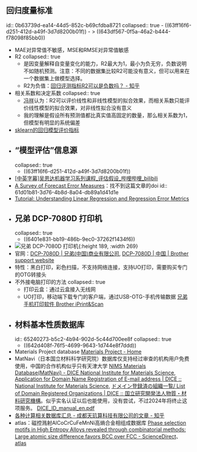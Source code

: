 ## 回归度量标准
id:: 0b63739d-ea14-44d5-852c-b69cfdba8721
collapsed:: true
	- ((63ff16f6-d251-412d-a49f-3d7d8200b01f))
		- > ((643df567-0f5a-46a2-b444-f78098f85bb0))
- MAE对异常值不敏感，MSE和RMSE对异常值敏感
- R2
  collapsed:: true
	- 是因变量解释自变量变化的能力，R2最大为1，最小为负无穷，负数说明不如随机预测。注意：不同的数据集比较R2可能没有意义，但可以用来在一个数据集上做模型选择。
	- R2为负值：[回归评测指标R2可以是负数吗？ - 知乎](https://zhuanlan.zhihu.com/p/353112893)
- 相关系数和决定系数
  collapsed:: true
	- [冯祥](https://www.zhihu.com/question/32021302/answer/536856366)认为：R2可以评价线性和非线性模型的拟合效果，而相关系数只能评价线性模型的拟合效果，对非线性拟合没有意义
	- 我的理解是假设所有预测值都比真实值高固定的数量，那么相关系数为1，但模型有明显的系统偏差
- [sklearn的回归模型评价指标](https://scikit-learn.org/stable/modules/model_evaluation.html#regression-metrics)
- ## “模型评估”信息源
  collapsed:: true
	- ((63ff16f6-d251-412d-a49f-3d7d8200b01f))
- [[中英字幕]吴恩达机器学习系列课程_评估假设_哔哩哔哩_bilibili](https://www.bilibili.com/video/BV164411b7dx?p=59)
- [A Survey of Forecast Error Measures](https://www.researchgate.net/profile/Adriaan-Brebels/publication/281718517_A_survey_of_forecast_error_measures/links/56f43b2408ae81582bf0a1a9/A-survey-of-forecast-error-measures.pdf)：找不到这篇文章的doi
  id:: 61d01b81-3d76-4b8d-8a04-db89a1d41d1e
- [Tutorial: Understanding Linear Regression and Regression Error Metrics](https://www.dataquest.io/blog/understanding-regression-error-metrics/)
- ## 兄弟 DCP-7080D 打印机
  collapsed:: true
	- ((6401e831-bb19-486b-9ec0-37262f1434f6))
- ![兄弟 DCP-7080D 打印机](https://www.brother.cn/-/media/ap/cn/products/prt/dcp-7080d/function02.ashx){:height 189, :width 269}
- 官网：[DCP-7080D | 兄弟(中国)商业有限公司](https://www.brother.cn/printer/fb/dcp-7080d#SpecArea), [DCP-7080D | 中国 | Brother support website](https://support.brother.com/g/b/producttop.aspx?c=cn&lang=zh&prod=dcp7080d_cn&cgi=mfc542%2fzh%2fsrc%3dDXP)
- 特性：黑白打印，彩色扫描，不支持网络连接，支持UO打印，需要购买专门的OTG转接头
- 不外接电脑打印的方法
  collapsed:: true
	- 打印云盒：通过云盒接入无线网
	- UO打印，移动端下载专门的客户端，通过USB-OTG-手机传输数据 [兄弟手机打印软件 Brother iPrint&Scan](https://www.brother.cn/minisite/iprint_scan/index.html)
- ## 材料基本性质数据库
  id:: 65240273-b5c2-4b94-902d-5c44d700ee8f
  collapsed:: true
	- ((642d408f-76f5-4699-9643-1d744e8f7ddd))
- Materials Project database [Materials Project - Home](https://next-gen.materialsproject.org/)
- MatNavi（日本国立材料科学研究院）数据库仅支持经过审查的机构用户免费使用，中国的合作机构似乎只有天津大学 [NIMS Materials Database(MatNavi) - DICE National Institute for Materials Science](https://mits.nims.go.jp/), [Application for Domain Name Registration of E-mail address | DICE :: National Institute for Materials Science](https://dice.nims.go.jp/domain_apply.html#faq-3), [ドメイン登録済の組織一覧/ List of Domain Registered Organizations | DICE :: 国立研究開発法人物質・材料研究機構](https://dice.nims.go.jp/domain_apply_list.html)。似乎实名认证以后也能使用，没有尝试，不过2024年将终止这项服务。 [DICE_ID_manual_en.pdf](https://dice.nims.go.jp/DICE_ID_manual_en.pdf)
- [各种计算相关数据库汇总 - 成都天玑算科技有限公司的文章 - 知乎](https://zhuanlan.zhihu.com/p/424136333)
- atlas：磁控溅射AlCoCrCuFeMnNi高熵合金相组成数据库 [Phase selection motifs in High Entropy Alloys revealed through combinatorial methods: Large atomic size difference favors BCC over FCC - ScienceDirect](https://www.sciencedirect.com/science/article/pii/S1359645419300382)、[atlas](http://materialsatlasproject.org/)